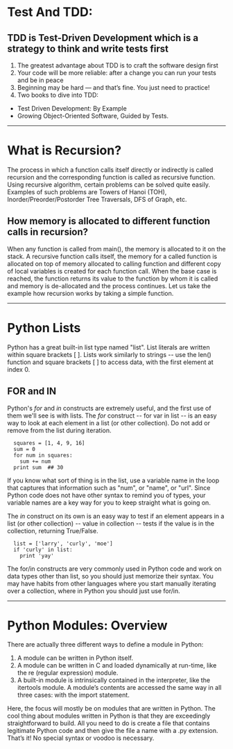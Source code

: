 # Test And TDD:
## TDD is Test-Driven Development which is a strategy to think and write tests first

1. The greatest advantage about TDD is to craft the software design first
2. Your code will be more reliable: after a change you can run your tests and be in peace
3. Beginning may be hard — and that’s fine. You just need to practice!
4. Two books to dive into TDD:
* Test Driven Development: By Example
* Growing Object-Oriented Software, Guided by Tests.
_____________

# What is Recursion? 
The process in which a function calls itself directly or indirectly is called recursion and the corresponding function is called as recursive function. Using recursive algorithm, certain problems can be solved quite easily. Examples of such problems are Towers of Hanoi (TOH), Inorder/Preorder/Postorder Tree Traversals, DFS of Graph, etc.
## How memory is allocated to different function calls in recursion? 
When any function is called from main(), the memory is allocated to it on the stack. A recursive function calls itself, the memory for a called function is allocated on top of memory allocated to calling function and different copy of local variables is created for each function call. When the base case is reached, the function returns its value to the function by whom it is called and memory is de-allocated and the process continues.
Let us take the example how recursion works by taking a simple function.
_________________
# Python Lists
Python has a great built-in list type named "list". List literals are written within square brackets [ ]. Lists work similarly to strings -- use the len() function and square brackets [ ] to access data, with the first element at index 0. 

## FOR and IN
Python's *for* and *in* constructs are extremely useful, and the first use of them we'll see is with lists. The *for* construct -- for var in list -- is an easy way to look at each element in a list (or other collection). Do not add or remove from the list during iteration.

```
  squares = [1, 4, 9, 16]
  sum = 0
  for num in squares:
    sum += num
  print sum  ## 30
```
If you know what sort of thing is in the list, use a variable name in the loop that captures that information such as "num", or "name", or "url". Since Python code does not have other syntax to remind you of types, your variable names are a key way for you to keep straight what is going on.

The *in* construct on its own is an easy way to test if an element appears in a list (or other collection) -- value in collection -- tests if the value is in the collection, returning True/False.

```
  list = ['larry', 'curly', 'moe']
  if 'curly' in list:
    print 'yay'
```
The for/in constructs are very commonly used in Python code and work on data types other than list, so you should just memorize their syntax. You may have habits from other languages where you start manually iterating over a collection, where in Python you should just use for/in.
________________
# Python Modules: Overview
There are actually three different ways to define a module in Python:

1. A module can be written in Python itself.
2. A module can be written in C and loaded dynamically at run-time, like the re (regular expression) module.
3. A built-in module is intrinsically contained in the interpreter, like the itertools module.
A module’s contents are accessed the same way in all three cases: with the import statement.

Here, the focus will mostly be on modules that are written in Python. The cool thing about modules written in Python is that they are exceedingly straightforward to build. All you need to do is create a file that contains legitimate Python code and then give the file a name with a .py extension. That’s it! No special syntax or voodoo is necessary.